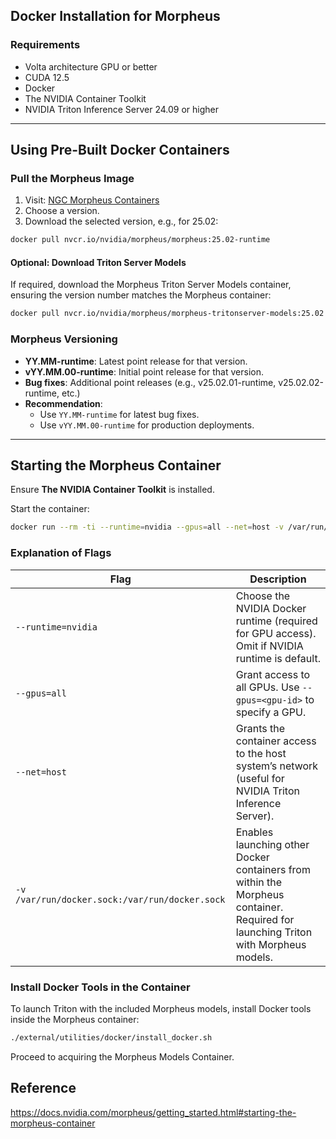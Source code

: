 ## Docker Installation for Morpheus

### Requirements
- Volta architecture GPU or better
- CUDA 12.5
- Docker
- The NVIDIA Container Toolkit
- NVIDIA Triton Inference Server 24.09 or higher

---

## Using Pre-Built Docker Containers

### Pull the Morpheus Image
1. Visit: [NGC Morpheus Containers](https://catalog.ngc.nvidia.com/orgs/nvidia/teams/morpheus/containers/morpheus/tags)
2. Choose a version.
3. Download the selected version, e.g., for 25.02:

```sh
docker pull nvcr.io/nvidia/morpheus/morpheus:25.02-runtime
```

#### Optional: Download Triton Server Models
If required, download the Morpheus Triton Server Models container, ensuring the version number matches the Morpheus container:

```sh
docker pull nvcr.io/nvidia/morpheus/morpheus-tritonserver-models:25.02
```

### Morpheus Versioning
- **YY.MM-runtime**: Latest point release for that version.
- **vYY.MM.00-runtime**: Initial point release for that version.
- **Bug fixes**: Additional point releases (e.g., v25.02.01-runtime, v25.02.02-runtime, etc.)
- **Recommendation**:
  - Use `YY.MM-runtime` for latest bug fixes.
  - Use `vYY.MM.00-runtime` for production deployments.

---

## Starting the Morpheus Container
Ensure **The NVIDIA Container Toolkit** is installed.

Start the container:

```sh
docker run --rm -ti --runtime=nvidia --gpus=all --net=host -v /var/run/docker.sock:/var/run/docker.sock nvcr.io/nvidia/morpheus/morpheus:25.02-runtime bash
```

### Explanation of Flags
| Flag | Description |
|------|------------|
| `--runtime=nvidia` | Choose the NVIDIA Docker runtime (required for GPU access). Omit if NVIDIA runtime is default. |
| `--gpus=all` | Grant access to all GPUs. Use `--gpus=<gpu-id>` to specify a GPU. |
| `--net=host` | Grants the container access to the host system’s network (useful for NVIDIA Triton Inference Server). |
| `-v /var/run/docker.sock:/var/run/docker.sock` | Enables launching other Docker containers from within the Morpheus container. Required for launching Triton with Morpheus models. |

### Install Docker Tools in the Container
To launch Triton with the included Morpheus models, install Docker tools inside the Morpheus container:

```sh
./external/utilities/docker/install_docker.sh
```

Proceed to acquiring the Morpheus Models Container.

## Reference
https://docs.nvidia.com/morpheus/getting_started.html#starting-the-morpheus-container

